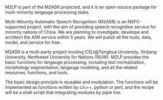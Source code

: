 M2LP is part of the M2ASR projected, and it is an open-source package for multi-minority langauge processing tasks.

Multi-Minority Automatic Speech Recognition (M2ASR) is an NSFC-supported project, with the aim of providing speech
recognition service for minority nations of China. We are planning to investigate, develope and architect the ASR
service within 5 years. We will pulish all the tools, data, model, and service for free. 

M2ASR is a multi-party project involing  CSLt@Tsinghua Unviersity, Xinjiang University, Northwest University for Nations (NUW).
M2LP provides the basic functions for langauge processing, including text normalization, morphology segmentation,
langauge modeling, and all the related resources, functions, and tools. 

The basic design principle is reusable and modulation. The functions will be implemented as functions written by 
c/c++, python or perl, and the recipe will be a shell script that integrating modules by piple line.

